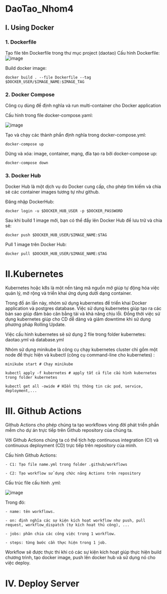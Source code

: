 # DaoTao_Nhom4

## I. Using Docker
### 1. Dockerfile
Tạo file tên Dockerfile trong thư mục project (daotao)
Cấu hình Dockerfile:
![image](https://user-images.githubusercontent.com/76396786/232329395-a5f084f9-e397-4182-8761-64db72694323.png)

Build docker image:

    docker build . --file Dockerfile --tag $DOCKER_USER/$IMAGE_NAME:$IMAGE_TAG

### 2. Docker Compose
Công cụ dùng để định nghĩa và run multi-container cho Docker application

Cấu hình trong file docker-compose.yaml:

![image](https://github.com/VuNQGum/DaoTao_Nhom4/assets/76396786/130faf00-4e78-4c73-b24e-926626bd4553)

Tạo và chạy các thành phần định nghĩa trong docker-compose.yml:
    
    docker-compose up

Dừng và xóa: image, container, mạng, đĩa tạo ra bởi docker-compose up:

    docker-compose down

### 3. Docker Hub
Docker Hub là một dịch vụ do Docker cung cấp, cho phép tìm kiếm và chia sẻ các container images tương tự như github.

Đăng nhập DockerHub:

    docker login -u $DOCKER_HUB_USER -p $DOCKER_PASSWORD

Sau khi build 1 image mới, bạn có thể đẩy lên Docker Hub để lưu trữ và chia sẻ:

    docker push $DOCKER_HUB_USER/$IMAGE_NAME:$TAG

Pull 1 image trên Docker Hub:

    docker pull $DOCKER_HUB_USER/$IMAGE_NAME:$TAG

# II.Kubernetes
Kubernetes hoặc k8s là một nền tảng mã nguồn mở giúp tự động hóa việc quản lý, mở rộng và triển khai ứng dụng dưới dạng container.

Trong đồ án lần này, nhóm sử dụng kubernetes để triển khai Docker application và postgres database.
Việc sử dụng kubernetes giúp tạo ra các bản sao giúp đảm bảo cân bằng tải và khả năng chịu lỗi.
Đồng thời việc sử dụng kubernetes giúp cho CD dễ dàng và giảm downtime khi sử dụng phương pháp Rolling Update.

Việc cấu hình kubernetes sẽ sử dụng 2 file trong folder kubernetes: daotao.yml và database.yml

Nhóm sử dụng minikube là công cụ chạy kubernetes cluster chỉ gồm một node để thực hiện và kubectl (công cụ command-line cho kubernetes) :

    minikube start # Chạy minikube
    
    kubectl apply -f kubernetes # apply tất cả file cấu hình kubernetes trong folder kubernetes

    kubectl get all -owide # HIển thị thông tin các pod, service, deployment,...
    
# III. Github Actions
Github Actions cho phép chúng ta tạo workflows vòng đời phát triển phần mềm cho dự án trực tiếp trên Github repository của chúng ta.

Với Github Actions chúng ta có thể tích hợp continuous integration (CI) và continuous deployment (CD) trực tiếp trên repository của mình.

Cấu hình Github Actions:

    - C1: Tạo file name.yml trong folder .github/workflows
    
    - C2: Tạo workflow sử dụng chức năng Actions trên repository
    
Cấu trúc file cấu hình .yml:

![image](https://github.com/VuNQGum/DaoTao_Nhom4/assets/76396786/07aaeb41-415c-46c6-aee4-51c4d753423d)

Trong đó: 

    - name: tên workflows.

    - on: định nghĩa các sự kiện kích hoạt workflow như push, pull request, workflow_dispatch (tự kích hoạt thủ công), ...

    - jobs: phân chia các công việc trong 1 workflow.

    - steps: từng bước cần thực hiện trong 1 job.

Workflow sẽ được thực thi khi có các sự kiện kích hoạt giúp thực hiện build chương trình, tạo docker image, push lên docker hub và sử dụng nó cho việc deploy.
# IV. Deploy Server
